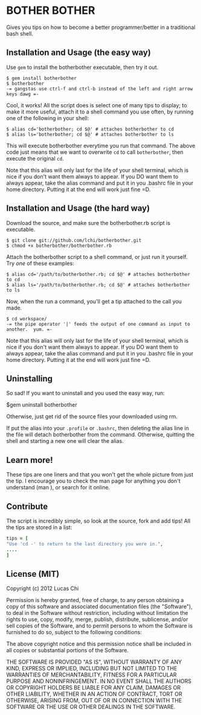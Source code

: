 BOTHER BOTHER
=============

Gives you tips on how to become a better programmer/better in a traditional bash shell.

Installation and Usage (the easy way)
-------------------------------------

Use ``gem`` to install the botherbother executable, then try it out.

    $ gem install botherbother
    $ botherbother
    -= gangstas use ctrl-f and ctrl-b instead of the left and right arrow keys dawg =-
    
Cool, it works!  All the script does is select one of many tips to display; to make it more useful, attach it to a shell command you use often, by running one of the following in your shell:

    $ alias cd='botherbother; cd $@' # attaches botherbother to cd
    $ alias ls='botherbother; cd $@' # attaches botherbother to ls

This will execute botherbother everytime you run that command.  The above code just means that we want to overwrite ``cd`` to call ``botherbother``, then execute the original ``cd``.  

Note that this alias will only last for the life of your shell terminal, which is nice if you don't want them always to appear.  If you DO want them to always appear, take the alias command and put it in you .bashrc file in your home directory.  Putting it at the end will work just fine =D.

Installation and Usage (the hard way)
-------------------------------------

Download the source, and make sure the botherbother.rb script is executable.

    $ git clone git://github.com/lchi/botherbother.git
    $ chmod +x botherbother/botherbother.rb
    
Attach the botherbother script to a shell command, or just run it yourself.  Try _one_ of these examples:

    $ alias cd='/path/to/botherbother.rb; cd $@' # attaches botherbother to cd
    $ alias ls='/path/to/botherbother.rb; cd $@' # attaches botherbother to ls

Now, when the run a command, you'll get a tip attached to the call you made.

    $ cd workspace/
    -= the pipe operator '|' feeds the output of one command as input to another.  yum. =-
    
Note that this alias will only last for the life of your shell terminal, which is nice if you don't want them always to appear.  If you DO want them to always appear, take the alias command and put it in you .bashrc file in your home directory.  Putting it at the end will work just fine =D.  

Uninstalling
------------

So sad!  If you want to uninstall and you used the easy way, run:

   $gem uninstall botherbother

Otherwise, just get rid of the source files your downloaded using rm.

If put the alias into your ``.profile`` or ``.bashrc``, then deleting the alias line in the file will detach botherbother from the command.  Otherwise, quitting the shell and starting a new one will clear the alias.

Learn more!
-----------

These tips are one liners and that you won't get the whole picture from just the tip. I encourage you to check the man page for anything you don't understand (man <command>), or search for it online.

Contribute
----------

The script is incredibly simple, so look at the source, fork and add tips!  All the tips are stored in a list:

```ruby
tips = [
"Use 'cd -' to return to the last directory you were in.",
....
]
```

License (MIT)
-------------
Copyright (c) 2012 Lucas Chi

Permission is hereby granted, free of charge, to any person obtaining a copy of this software and associated documentation files (the "Software"), to deal in the Software without restriction, including without limitation the rights to use, copy, modify, merge, publish, distribute, sublicense, and/or sell copies of the Software, and to permit persons to whom the Software is furnished to do so, subject to the following conditions:

The above copyright notice and this permission notice shall be included in all copies or substantial portions of the Software.

THE SOFTWARE IS PROVIDED "AS IS", WITHOUT WARRANTY OF ANY KIND, EXPRESS OR IMPLIED, INCLUDING BUT NOT LIMITED TO THE WARRANTIES OF MERCHANTABILITY, FITNESS FOR A PARTICULAR PURPOSE AND NONINFRINGEMENT. IN NO EVENT SHALL THE AUTHORS OR COPYRIGHT HOLDERS BE LIABLE FOR ANY CLAIM, DAMAGES OR OTHER LIABILITY, WHETHER IN AN ACTION OF CONTRACT, TORT OR OTHERWISE, ARISING FROM, OUT OF OR IN CONNECTION WITH THE SOFTWARE OR THE USE OR OTHER DEALINGS IN THE SOFTWARE.